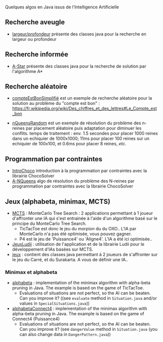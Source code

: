 Quelques algos en Java issus de l'Intelligence Artificielle

## Recherche aveugle

- [largeur/profondeur](./deepAndWideSearch/src) présente des classes java pour la recherche en largeur ou profondeur

## Recherche informée
- [A-Star](./astar/src) présente des classes java pour la recherche de solution par l'algorithme A*


## Recherche aléatoire 

- [compteEstBonSimplifié](./compteEstBonSimplifie/src) est un exemple de recherche aléatoire pour la solution au problème du "compte est bon" : https://fr.wikipedia.org/wiki/Des_chiffres_et_des_lettres#Le_Compte_est_bon

- [nQueensRandom](./nQueensRandom/src/centralised) est un exemple de résolution du problème des n-reines par placement aléatoire puis adaptation pour diminuer les conflits. temps de traitement : env. 1.5 secondes pour placer 1000 reines dans un echiquier de 1000x1000; 11ms pour placer 100 reines sur un echiquier de 100x100, et 0.6ms pour placer 8 reines, *etc.*

## Programmation par contraintes
- [IntroChoco](./progParContraintes/src/IntroChoco.md) introduction à la programmation par contraintes avec la librairie ChocoSolver
- [A-NQueens](./progParContraintes/src/NQueens.java) algo de résolution du problème des N-reines par programmation par contraintes avec la librairie ChocoSolver


## Jeux (alphabeta, minimax, MCTS)

- [MCTS](./MCTS) : MonteCarlo Tree Search : 2 applications permettant à 1 joueur d'affronter une IA qui s'est entrainée à l'aide d'un algorithme basé sur le principe du MonteCarlo Tree Search.
  - TicTacToe est donc le jeu du morpion du du OXO.. L'IA par MonteCarlo n'a pas été optimisée, vous pouvez gagner.
  - P4 est le jeu de 'Puissance4' ou 'Aligne4'. L'IA a été ici optimisée..
- [JeuxLudii](./JeuxLudii) : utilisation de l'application et de la librairie Ludii pour le développement d'IAs basées sur MCTS. 
- [jeux](https://github.com/EmmanuelADAM/IntelligenceArtificielleJava/tree/master/jeux) : contient des classes java permettant à 2 joueurs de s'affronter sur le jeu du Carré, et du Surakarta. A vous de définir une IA..
### Minimax et alphabeta
- [alphabeta](./alphabeta) : implementation of the minimax algorithm with alpha-beta pruning in Java. The example is based on the game of TicTacToe.
  - Evaluations of situations are not perfect, so the AI can be beaten. Can you improve it? ((see ``evaluate`` method in ``Situation.java`` and/or values in ``SpecialSituations.java``))
- [alphabetaConnect4](./alphabetaConnect4) : implementation of the minimax algorithm with alpha-beta pruning in Java. The example is based on the game of Connect4 (Puissance4)
  - Evaluations of situations are not perfect, so the AI can be beaten. Can you improve it? (see ``dangerValue`` method in ``Situation.java`` (you can also change data in ``DangerPattern.java``))
